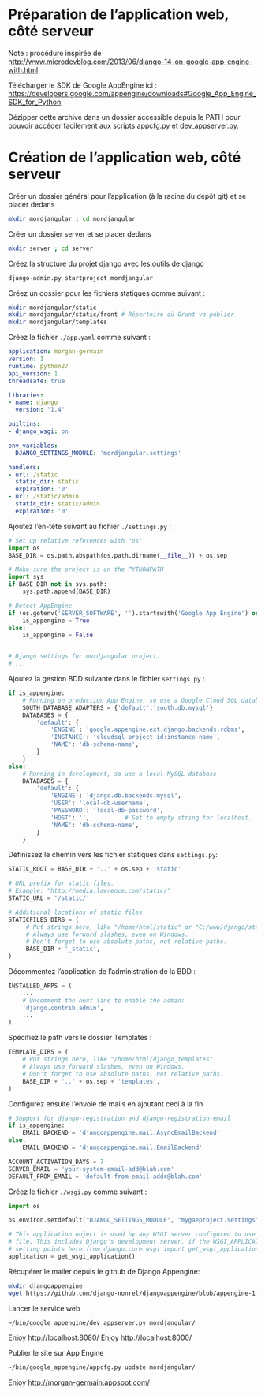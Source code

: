 Préparation de l’application web, côté serveur
==============================================
Note : procédure inspirée de http://www.microdevblog.com/2013/06/django-14-on-google-app-engine-with.html


Télécharger le SDK de Google AppEngine ici : https://developers.google.com/appengine/downloads#Google_App_Engine_SDK_for_Python

Dézipper cette archive dans un dossier accessible depuis le PATH pour pouvoir accéder facilement aux scripts appcfg.py et dev_appserver.py.

Création de l’application web, côté serveur
===========================================

Créer un dossier général pour l’application (à la racine du dépôt git) et se placer dedans
```bash
mkdir mordjangular ; cd mordjangular
```

Créer un dossier server et se placer dedans
```bash
mkdir server ; cd server
```

Créez la structure du projet django avec les outils de django
```bash
django-admin.py startproject mordjangular
```

Créez un dossier pour les fichiers statiques comme suivant :
```bash
mkdir mordjangular/static
mkdir mordjangular/static/front # Répertoire où Grunt va publier
mkdir mordjangular/templates
```

Créez le fichier `./app.yaml` comme suivant :
```yaml
application: morgan-germain
version: 1
runtime: python27
api_version: 1
threadsafe: true

libraries:
- name: django
  version: "1.4"

builtins:
- django_wsgi: on

env_variables:
  DJANGO_SETTINGS_MODULE: 'mordjangular.settings'

handlers:
- url: /static
  static_dir: static
  expiration: '0'
- url: /static/admin
  static_dir: static/admin
  expiration: '0'
```

Ajoutez l’en-tête suivant au fichier `./settings.py` :
```python
# Set up relative references with "os"
import os
BASE_DIR = os.path.abspath(os.path.dirname(__file__)) + os.sep

# Make sure the project is on the PYTHONPATH
import sys
if BASE_DIR not in sys.path:
    sys.path.append(BASE_DIR)

# Detect AppEngine
if (os.getenv('SERVER_SOFTWARE', '').startswith('Google App Engine') or os.getenv('SETTINGS_MODE') == 'prod'):
    is_appengine = True
else:
    is_appengine = False


# Django settings for mordjangular project.
# ...
```

Ajoutez la gestion BDD suivante dans le fichier `settings.py` :
```python
if is_appengine:
    # Running on production App Engine, so use a Google Cloud SQL database.
    SOUTH_DATABASE_ADAPTERS = {'default':'south.db.mysql'} 
    DATABASES = {
        'default': {
            'ENGINE': 'google.appengine.ext.django.backends.rdbms',
            'INSTANCE': 'cloudsql-project-id:instance-name',
            'NAME': 'db-schema-name',
        }
    }
else:
    # Running in development, so use a local MySQL database
    DATABASES = {
        'default': {
            'ENGINE': 'django.db.backends.mysql',
            'USER': 'local-db-username',
            'PASSWORD': 'local-db-password',
            'HOST': '',          # Set to empty string for localhost.
            'NAME': 'db-schema-name',
        }
    }
```

Définissez le chemin vers les fichier statiques dans `settings.py`:
```python
STATIC_ROOT = BASE_DIR + '..' + os.sep + 'static'

# URL prefix for static files.
# Example: "http://media.lawrence.com/static/"
STATIC_URL = '/static/'

# Additional locations of static files
STATICFILES_DIRS = (
     # Put strings here, like "/home/html/static" or "C:/www/django/static".     
     # Always use forward slashes, even on Windows.
     # Don't forget to use absolute paths, not relative paths.
     BASE_DIR + '_static',
)
```

Décommentez l’application de l’administration de la BDD :
```python
INSTALLED_APPS = (
    ...
    # Uncomment the next line to enable the admin:
    'django.contrib.admin',
    ...
)
```

Spécifiez le path vers le dossier Templates :
```python
TEMPLATE_DIRS = (
    # Put strings here, like "/home/html/django_templates"
    # Always use forward slashes, even on Windows.
    # Don't forget to use absolute paths, not relative paths.
    BASE_DIR + '..' + os.sep + 'templates',
)
```

Configurez ensuite l’envoie de mails en ajoutant ceci à la fin
```python
# Support for django-registration and django-registration-email
if is_appengine:
    EMAIL_BACKEND = 'djangoappengine.mail.AsyncEmailBackend'
else:
    EMAIL_BACKEND = 'djangoappengine.mail.EmailBackend'

ACCOUNT_ACTIVATION_DAYS = 7
SERVER_EMAIL = 'your-system-email-add@blah.com'
DEFAULT_FROM_EMAIL = 'default-from-email-addr@blah.com'
```

Créez le fichier `./wsgi.py` comme suivant :
```python
import os

os.environ.setdefault("DJANGO_SETTINGS_MODULE", "mygaeproject.settings")

# This application object is used by any WSGI server configured to use this
# file. This includes Django's development server, if the WSGI_APPLICATION
# setting points here.from django.core.wsgi import get_wsgi_application
application = get_wsgi_application()
```

Récupérer le mailer depuis le github de Django Appengine:
```bash
mkdir djangoappengine
wget https://github.com/django-nonrel/djangoappengine/blob/appengine-1.4/djangoappengine/mail.py -O djangoappengine/mail.py
```

Lancer le service web
```bash
~/bin/google_appengine/dev_appserver.py mordjangular/
```
Enjoy http://localhost:8080/
Enjoy http://localhost:8000/

Publier le site sur App Engine
```bash
~/bin/google_appengine/appcfg.py update mordjangular/
```

Enjoy http://morgan-germain.appspot.com/
